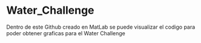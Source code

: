 # Water_Challenge

Dentro de este Github creado en MatLab se puede visualizar el codigo para poder obtener graficas para el Water Challenge

